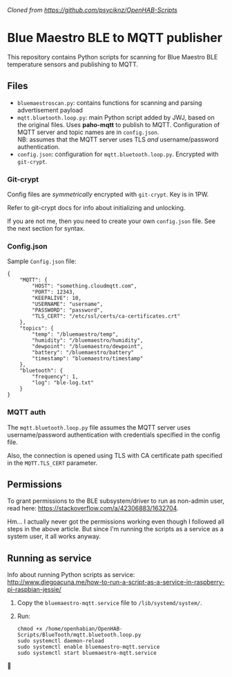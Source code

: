 _Cloned from <https://github.com/psyciknz/OpenHAB-Scripts>_

# Blue Maestro BLE to MQTT publisher

This repository contains Python scripts for scanning for Blue Maestro BLE temperature sensors and publishing to MQTT.

## Files

* `bluemaestroscan.py`: contains functions for scanning and parsing advertisement payload
* `mqtt.bluetooth.loop.py`: main Python script added by JWJ, based on the original files. Uses **paho-mqtt** to publish to MQTT. Configuration of MQTT server and topic names are in `config.json`.  
  NB: assumes that the MQTT server uses TLS _and_ username/password authentication.
* `config.json`: configuration for `mqtt.bluetooth.loop.py`. Encrypted with `git-crypt`. 

### Git-crypt

Config files are _symmetrically_ encrypted with `git-crypt`. Key is in 1PW.

Refer to git-crypt docs for info about initializing and unlocking.

If you are not me, then you need to create your own `config.json` file. See the next section for syntax.

### Config.json

Sample `Config.json` file:

	{
		"MQTT": {
			"HOST": "something.cloudmqtt.com",
			"PORT": 12343,
			"KEEPALIVE": 10,
			"USERNAME": "username",
			"PASSWORD": "password",
			"TLS_CERT": "/etc/ssl/certs/ca-certificates.crt"
		},
		"topics": {
			"temp": "/bluemaestro/temp",
			"humidity": "/bluemaestro/humidity",
			"dewpoint": "/bluemaestro/dewpoint",
			"battery": "/bluemaestro/battery"
			"timestamp": "bluemaestro/timestamp"
		},
		"bluetooth": {
			"frequency": 1,
			"log": "ble-log.txt"
		}
	}

### MQTT auth

The `mqtt.bluetooth.loop.py` file assumes the MQTT server uses username/password authentication with credentials specified in the config file.

Also, the connection is opened using TLS with CA certificate path specified in the `MQTT.TLS_CERT` parameter.

## Permissions
To grant permissions to the BLE subsystem/driver to run as non-admin user, read here: <https://stackoverflow.com/a/42306883/1632704>.

Hm... I actually never got the permissions working even though I followed all steps in the above article. But since I'm running the scripts as a service as a system user, it all works anyway.

## Running as service

Info about running Python scripts as service: <http://www.diegoacuna.me/how-to-run-a-script-as-a-service-in-raspberry-pi-raspbian-jessie/>

1. Copy the `bluemaestro-mqtt.service` file to `/lib/systemd/system/`.
2. Run:

    ```sudo chmod 644 /lib/systemd/system/bluemaestro-mqtt.service
    chmod +x /home/openhabian/OpenHAB-Scripts/BlueTooth/mqtt.bluetooth.loop.py
    sudo systemctl daemon-reload
    sudo systemctl enable bluemaestro-mqtt.service
    sudo systemctl start bluemaestro-mqtt.service
    ```

🐯
